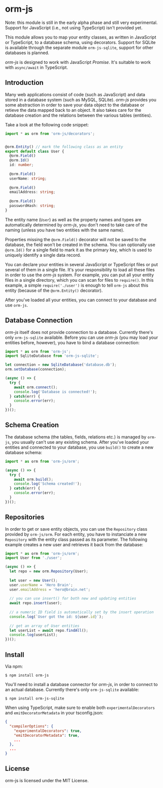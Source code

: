 # orm-js

Note: this module is still in the early alpha phase and still very experimental.
Support for JavaScript (i.e., not using TypeScript) isn't provided yet.

This module allows you to map your entity classes, as written in JavaScript or
TypeScript, to a database schema, using decorators. Support for SQLite is
available through the separate module `orm-js-sqlite`, support for other
databases is planned.

*orm-js* is designed to work with JavaScript *Promise*. It's suitable to work
with `async/await` in TypeScript.


## Introduction

Many web applications consist of code (such as JavaScript) and data stored in a
database system (such as MySQL, SQLite). *orm-js* provides you some abstraction
in order to save your data object to the database or retieve the data mapped
back to an object. It also takes care for the database creation and the
relations between the various tables (entities).

Take a look at the following code snippet:

~~~TypeScript
import * as orm from 'orm-js/decorators';


@orm.Entity() // mark the following class as an entity
export default class User {
  @orm.Field()
  @orm.Id()
  id: number;
  
  @orm.Field()
  userName: string;
  
  @orm.Field()
  emailAddress: string;
  
  @orm.Field()
  passwordHash: string;
}
~~~

The entity name (`User`) as well as the property names and types are
automatically determined by *orm-js*, you don't need to take care of the naming
(unless you have two entities with the same name).

Properties missing the `@orm.Field()` decorator will not be saved to the
database, the field won't be created in the schema. You can optionally use
`@orm.Id()` for a single field to mark it as the primary key, which is used to
uniquely identify a single data record.

You can declare your entities in several JavaScript or TypeScript files or put
several of them in a single file. It's your responsibility to load all these
files in order to use the *orm-js* system. For example, you can put all your
entity files in a single directory, which you can scan for files to `require()`.
In this example, a simple `require('./user')` is enough to tell `orm-js` about
this entity (because of the `@orm.Entity()` decorator).

After you've loaded all your entities, you can connect to your database and use
`orm-js`.


## Database Connection

*orm-js* itself does not provide connection to a database. Currently there's
only `orm-js-sqlite` available. Before you can use *orm-js* (you may load your
entities before, however), you have to bind a database connection:

~~~TypeScript
import * as orm from 'orm-js';
import SqliteDatabase from 'orm-js-sqlite';

let connection = new SqliteDatabase('database.db');
orm.setDatabase(connection);

(async () => {
  try {
    await orm.connect();
    console.log('Database is connected!');
  } catch(err) {
    console.error(err);
  }
})();
~~~


## Schema Creation

The database schema (the tables, fields, relations etc.) is managed by `orm-js`,
you usually can't use any existing schema. After you've loaded your entities and
connected to your database, you use `build()` to create a new database schema:

~~~TypeScript
import * as orm from 'orm-js/orm';

(async () => {
  try {
    await orm.build();
    console.log('Schema created!');
  } catch(err) {
    console.error(err);
  }
})();
~~~


## Repositories

In order to get or save entity objects, you can use the `Repository` class
provided by `orm-js/orm`. For each entity, you have to instanciate a new
`Repository` with the entity class passed as its parameter. The following
example creates a new user and retrieves it back from the database:

~~~TypeScript
import * as orm from 'orm-js/orm';
import User from './user';

(async () => {
  let repo = new orm.Repository(User);
  
  let user = new User();
  user.userName = 'Hero Brain';
  user.emailAddress = 'hero@brain.net';
  
  // you can use insert() for both new and updating entities
  await repo.insert(user);
  
  // a numeric ID field is automatically set by the insert operation
  console.log(`User got the id: ${user.id}`);
  
  // get an array of User entities
  let userList = await repo.findAll();
  console.log(userList);
})();
~~~


## Install

Via npm:

    $ npm install orm-js

You'll need to install a database connector for *orm-js*, in order to connect to
an actual database. Currently there's only `orm-js-sqlite` available:

    $ npm install orm-js-sqlite

When using TypeScript, make sure to enable both `experimentalDecorators` and
`emitDecoratorMetadata` in your tsconfig.json:

~~~JSON
{
  "compilerOptions": {
    "experimentalDecorators": true,
    "emitDecoratorMetadata": true,
    ...
  },
  ...
}
~~~


## License

orm-js is licensed under the MIT License.